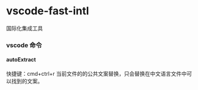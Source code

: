 # vscode-fast-intl

国际化集成工具

### vscode 命令

#### autoExtract

快捷键：cmd+ctrl+r
当前文件的的公共文案替换，只会替换在中文语言文件中可以找到的文案。
